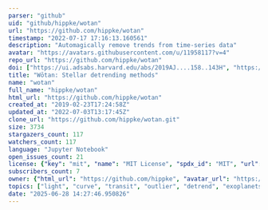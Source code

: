 ```yaml
---
parser: "github"
uid: "github/hippke/wotan"
url: "https://github.com/hippke/wotan"
timestamp: "2022-07-17 17:16:13.160561"
description: "Automagically remove trends from time-series data"
avatar: "https://avatars.githubusercontent.com/u/11958117?v=4"
repo_url: "https://github.com/hippke/wotan"
doi: ["https://ui.adsabs.harvard.edu/abs/2019AJ....158..143H", "https://ui.adsabs.harvard.edu/abs/2019ascl.soft07030H/abstract"]
title: "Wōtan: Stellar detrending methods"
name: "wotan"
full_name: "hippke/wotan"
html_url: "https://github.com/hippke/wotan"
created_at: "2019-02-23T17:24:58Z"
updated_at: "2022-07-03T13:17:45Z"
clone_url: "https://github.com/hippke/wotan.git"
size: 3734
stargazers_count: 117
watchers_count: 117
language: "Jupyter Notebook"
open_issues_count: 21
license: {"key": "mit", "name": "MIT License", "spdx_id": "MIT", "url": "https://api.github.com/licenses/mit", "node_id": "MDc6TGljZW5zZTEz"}
subscribers_count: 7
owner: {"html_url": "https://github.com/hippke", "avatar_url": "https://avatars.githubusercontent.com/u/11958117?v=4", "login": "hippke", "type": "User"}
topics: ["light", "curve", "transit", "outlier", "detrend", "exoplanets", "robust-estimators", "exoplanet"]
date: "2025-06-28 14:27:46.950826"
---
```

